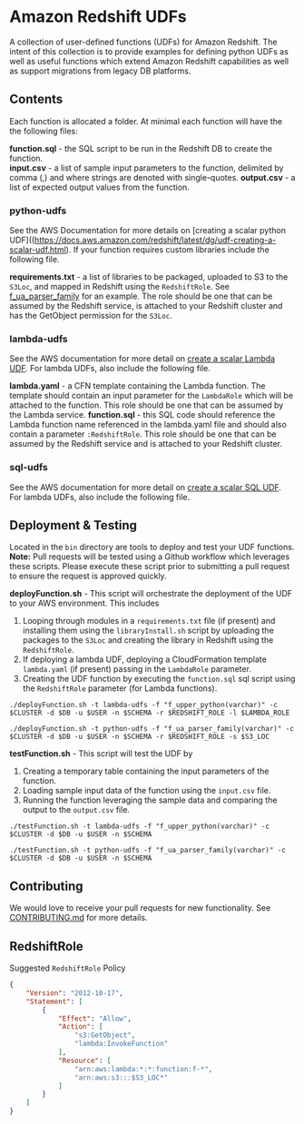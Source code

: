 # Amazon Redshift UDFs
A collection of user-defined functions (UDFs) for Amazon Redshift. The intent of this collection is to provide examples for defining python UDFs as well as useful functions which extend Amazon Redshift capabilities as well as support migrations from legacy DB platforms.

## Contents
Each function is allocated a folder.  At minimal each function will have the the following files:

**function.sql** - the SQL script to be run in the Redshift DB to create the function.  
**input.csv** - a list of sample input parameters to the function, delimited by comma (,) and where strings are denoted with single-quotes.
**output.csv** - a list of expected output values from the function.  

### python-udfs

See the AWS Documentation for more details on [creating a scalar python UDF]((https://docs.aws.amazon.com/redshift/latest/dg/udf-creating-a-scalar-udf.html).  If your function requires custom libraries include the following file.  

**requirements.txt** - a list of libraries to be packaged, uploaded to S3 to the `S3Loc`, and mapped in Redshift using the `RedshiftRole`.  See [f_ua_parser_family](python-udfs/f_ua_parser_family(varchar)) for an example.  The role should be one that can be assumed by the Redshift service, is attached to your Redshift cluster and has the GetObject permission for the `S3Loc`.

### lambda-udfs

See the AWS documentation for more detail on [create a scalar Lambda UDF](https://docs.aws.amazon.com/redshift/latest/dg/udf-creating-a-lambda-sql-udf.html).  For lambda UDFs, also include the following file.

**lambda.yaml** - a CFN template containing the Lambda function. The template should contain an input parameter for the `LambdaRole` which will be attached to the function.  This role should be one that can be assumed by the Lambda service.
**function.sql** - this SQL code should reference the Lambda function name referenced in the lambda.yaml file and should also contain a parameter `:RedshiftRole`.  This role should be one that can be assumed by the Redshift service and is attached to your Redshift cluster.

### sql-udfs
See the AWS documentation for more detail on [create a scalar SQL UDF](https://docs.aws.amazon.com/redshift/latest/dg/udf-creating-a-scalar-sql-udf.html).  For lambda UDFs, also include the following file.

## Deployment & Testing
Located in the `bin` directory are tools to deploy and test your UDF functions.  **Note:** Pull requests will be tested using a Github workflow which leverages these scripts. Please execute these script prior to submitting a pull request to ensure the request is approved quickly.

**deployFunction.sh** - This script will orchestrate the deployment of the UDF to your AWS environment. This includes
1. Looping through modules in a `requirements.txt` file (if present) and installing them using the `libraryInstall.sh` script by uploading the packages to the `S3Loc` and creating the library in Redshift using the `RedshiftRole`.
2. If deploying a lambda UDF, deploying a CloudFormation template `lambda.yaml` (if present) passing in the `LambdaRole` parameter.
3. Creating the UDF function by executing the `function.sql` sql script using the `RedshiftRole` parameter (for Lambda functions).

```
./deployFunction.sh -t lambda-udfs -f "f_upper_python(varchar)" -c $CLUSTER -d $DB -u $USER -n $SCHEMA -r $REDSHIFT_ROLE -l $LAMBDA_ROLE

./deployFunction.sh -t python-udfs -f "f_ua_parser_family(varchar)" -c $CLUSTER -d $DB -u $USER -n $SCHEMA -r $REDSHIFT_ROLE -s $S3_LOC
```

**testFunction.sh** - This script will test the UDF by
1. Creating a temporary table containing the input parameters of the function.
2. Loading sample input data of the function using the `input.csv` file.  
3. Running the function leveraging the sample data and comparing the output to the `output.csv` file.

```
./testFunction.sh -t lambda-udfs -f "f_upper_python(varchar)" -c $CLUSTER -d $DB -u $USER -n $SCHEMA

./testFunction.sh -t python-udfs -f "f_ua_parser_family(varchar)" -c $CLUSTER -d $DB -u $USER -n $SCHEMA
```

## Contributing
We would love to receive your pull requests for new functionality. See [CONTRIBUTING.md](CONTRIBUTING.md) for more details.  

## RedshiftRole

Suggested `RedshiftRole` Policy
```json
{
    "Version": "2012-10-17",
    "Statement": [
        {
            "Effect": "Allow",
            "Action": [
                "s3:GetObject",
                "lambda:InvokeFunction"
            ],
            "Resource": [
                "arn:aws:lambda:*:*:function:f-*",
                "arn:aws:s3:::$S3_LOC*"
            ]
        }
    ]
}
```
